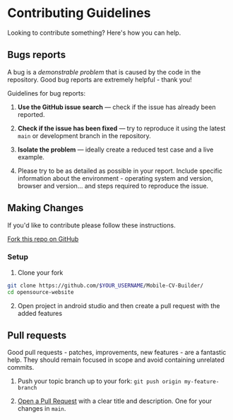 # Contributing Guidelines

Looking to contribute something? Here's how you can help.

## Bugs reports

A bug is a _demonstrable problem_ that is caused by the code in the
repository. Good bug reports are extremely helpful - thank you!

Guidelines for bug reports:

1. **Use the GitHub issue search** &mdash; check if the issue has already been
   reported.

2. **Check if the issue has been fixed** &mdash; try to reproduce it using the
   latest `main` or development branch in the repository.

3. **Isolate the problem** &mdash; ideally create a reduced test
   case and a live example.

4. Please try to be as detailed as possible in your report. Include specific
   information about the environment - operating system and version, browser
   and version... and steps required to reproduce the issue.

## Making Changes

If you'd like to contribute please follow these instructions.

[Fork this repo on GitHub](https://github.com/cosmin-oros/TimeWellSpent/fork)

### Setup

1. Clone your fork

```bash
git clone https://github.com/$YOUR_USERNAME/Mobile-CV-Builder/
cd opensource-website
```

2. Open project in android studio and then create a pull request with the added features


## Pull requests

Good pull requests - patches, improvements, new features - are a fantastic
help. They should remain focused in scope and avoid containing unrelated
commits.

1. Push your topic branch up to your fork: `git push origin my-feature-branch`

2. [Open a Pull Request](http://help.github.com/send-pull-requests/) with a
   clear title and description. One for your changes in `main`.
